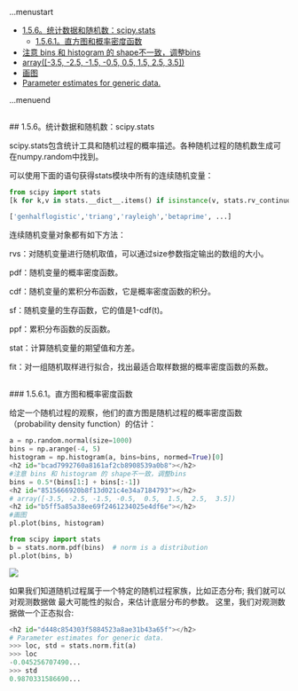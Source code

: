 ...menustart

   * [1.5.6。统计数据和随机数：scipy.stats](#13f0949d6c57f6b2f15ff881b61d4308)
     * [1.5.6.1。直方图和概率密度函数](#52b76b5ffc0d467aa403fe05eb57cf02)
 * [注意 bins 和 histogram 的 shape不一致，调整bins](#bcad7992760a8161af2cb8908539a0b8)
 * [array([-3.5, -2.5, -1.5, -0.5,  0.5,  1.5,  2.5,  3.5])](#8515666920b8f13d021c4e34a7184793)
 * [画图](#b5ff5a85a38ee69f2461234025e4df6e)
 * [Parameter estimates for generic data.](#d448c854303f5884523a8ae31b43a65f)

...menuend


<h2 id="13f0949d6c57f6b2f15ff881b61d4308"></h2>
## 1.5.6。统计数据和随机数：scipy.stats

scipy.stats包含统计工具和随机过程的概率描述。各种随机过程的随机数生成可在numpy.random中找到。

可以使用下面的语句获得stats模块中所有的连续随机变量：

```python
from scipy import stats
[k for k,v in stats.__dict__.items() if isinstance(v, stats.rv_continuous)]

['genhalflogistic','triang','rayleigh','betaprime', ...]
```


连续随机变量对象都有如下方法：

rvs：对随机变量进行随机取值，可以通过size参数指定输出的数组的大小。 

pdf：随机变量的概率密度函数。 

cdf：随机变量的累积分布函数，它是概率密度函数的积分。

sf：随机变量的生存函数，它的值是1-cdf(t)。 

ppf：累积分布函数的反函数。 

stat：计算随机变量的期望值和方差。 

fit：对一组随机取样进行拟合，找出最适合取样数据的概率密度函数的系数。 



<h2 id="52b76b5ffc0d467aa403fe05eb57cf02"></h2>
### 1.5.6.1。直方图和概率密度函数

给定一个随机过程的观察，他们的直方图是随机过程的概率密度函数（probability density function）的估计：

```python
a = np.random.normal(size=1000)
bins = np.arange(-4, 5)
histogram = np.histogram(a, bins=bins, normed=True)[0]
<h2 id="bcad7992760a8161af2cb8908539a0b8"></h2>
#注意 bins 和 histogram 的 shape不一致，调整bins
bins = 0.5*(bins[1:] + bins[:-1])
<h2 id="8515666920b8f13d021c4e34a7184793"></h2>
# array([-3.5, -2.5, -1.5, -0.5,  0.5,  1.5,  2.5,  3.5])
<h2 id="b5ff5a85a38ee69f2461234025e4df6e"></h2>
#画图
pl.plot(bins, histogram)

from scipy import stats
b = stats.norm.pdf(bins)  # norm is a distribution
pl.plot(bins, b)
```

![](http://scipy-lectures.github.io/_images/normal_distribution.png)

如果我们知道随机过程属于一个特定的随机过程家族，比如正态分布; 我们就可以对观测数据做 最大可能性的拟合，来估计底层分布的参数。
这里，我们对观测数据做一个正态拟合:

```python
<h2 id="d448c854303f5884523a8ae31b43a65f"></h2>
# Parameter estimates for generic data.
>>> loc, std = stats.norm.fit(a)
>>> loc     
-0.045256707490...
>>> std     
0.9870331586690...
```

